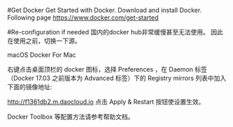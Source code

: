 #Get Docker
Get Started with Docker. Download and install Docker. Following page https://www.docker.com/get-started

#Re-configuration if needed
国内的docker hub非常缓慢甚至无法使用。 因此在使用之前，切换一下源。

macOS
Docker For Mac

右键点击桌面顶栏的 docker 图标，选择 Preferences ，在 Daemon 标签（Docker 17.03 之前版本为 Advanced 标签）下的 Registry mirrors 列表中加入下面的镜像地址:

http://f1361db2.m.daocloud.io
点击 Apply & Restart 按钮使设置生效。

Docker Toolbox 等配置方法请参考帮助文档。





